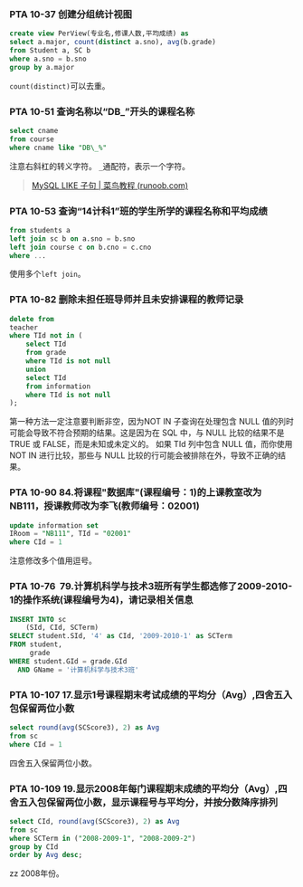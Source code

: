 ### PTA 10-37 创建分组统计视图
```sql
create view PerView(专业名,修课人数,平均成绩) as
select a.major, count(distinct a.sno), avg(b.grade)
from Student a, SC b
where a.sno = b.sno
group by a.major
```
`count(distinct)`可以去重。

### PTA 10-51 查询名称以“DB_”开头的课程名称
```sql
select cname
from course
where cname like "DB\_%"
```
注意右斜杠的转义字符。
`_`通配符，表示一个字符。
> [MySQL LIKE 子句 | 菜鸟教程 (runoob.com)](https://www.runoob.com/mysql/mysql-like-clause.html)

### PTA 10-53 查询“14计科1”班的学生所学的课程名称和平均成绩
```sql
from students a
left join sc b on a.sno = b.sno
left join course c on b.cno = c.cno
where ...
```
使用多个`left join`。

### PTA 10-82 删除未担任班导师并且未安排课程的教师记录
```sql
delete from
teacher
where TId not in (
    select TId
    from grade
    where TId is not null
    union
    select TId
    from information
    where TId is not null
);
```
第一种方法一定注意要判断非空，因为NOT IN 子查询在处理包含 NULL 值的列时可能会导致不符合预期的结果。这是因为在 SQL 中，与 NULL 比较的结果不是 TRUE 或 FALSE，而是未知或未定义的。
如果 TId 列中包含 NULL 值，而你使用 NOT IN 进行比较，那些与 NULL 比较的行可能会被排除在外，导致不正确的结果。

### PTA 10-90 84.将课程"数据库"(课程编号：1)的上课教室改为NB111，授课教师改为李飞(教师编号：02001)
```sql
update information set
IRoom = "NB111", TId = "02001"
where CId = 1
```
注意修改多个值用逗号。

### PTA 10-76  79.计算机科学与技术3班所有学生都选修了2009-2010-1的操作系统(课程编号为4)，请记录相关信息
```sql
INSERT INTO sc
    (SId, CId, SCTerm)
SELECT student.SId, '4' as CId, '2009-2010-1' as SCTerm
FROM student,
     grade
WHERE student.GId = grade.GId
  AND GName = '计算机科学与技术3班'
```

### PTA 10-107 17.显示1号课程期末考试成绩的平均分（Avg）,四舍五入包保留两位小数

```sql
select round(avg(SCScore3), 2) as Avg
from sc
where CId = 1
```

四舍五入保留两位小数。

### PTA 10-109 19.显示2008年每门课程期末成绩的平均分（Avg）,四舍五入包保留两位小数，显示课程号与平均分，并按分数降序排列

```sql
select CId, round(avg(SCScore3), 2) as Avg
from sc
where SCTerm in ("2008-2009-1", "2008-2009-2")
group by CId
order by Avg desc;
```

zz 2008年份。